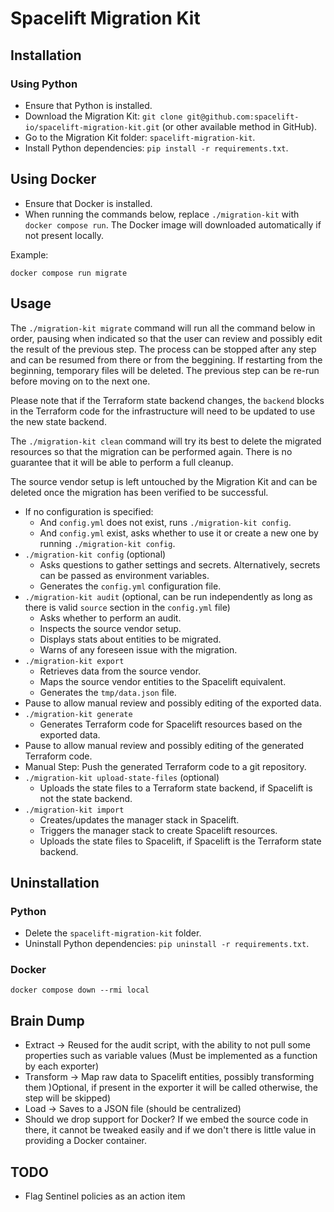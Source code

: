 # Spacelift Migration Kit


## Installation

### Using Python

- Ensure that Python is installed.
- Download the Migration Kit: `git clone git@github.com:spacelift-io/spacelift-migration-kit.git` (or other available method in GitHub).
- Go to the Migration Kit folder: `spacelift-migration-kit`.
- Install Python dependencies: `pip install -r requirements.txt`.

## Using Docker

- Ensure that Docker is installed.
- When running the commands below, replace `./migration-kit` with `docker compose run`. The Docker image will downloaded automatically if not present locally.

Example:
```shell
docker compose run migrate
```

## Usage

The `./migration-kit migrate` command will run all the command below in order, pausing when indicated so that the user can review and possibly edit the result of the previous step. The process can be stopped after any step and can be resumed from there or from the beggining. If restarting from the beginning, temporary files will be deleted. The previous step can be re-run before moving on to the next one.

Please note that if the Terraform state backend changes, the `backend` blocks in the Terraform code for the infrastructure will need to be updated to use the new state backend.

The `./migration-kit clean` command will try its best to delete the migrated resources so that the migration can be performed again. There is no guarantee that it will be able to perform a full cleanup.

The source vendor setup is left untouched by the Migration Kit and can be deleted once the migration has been verified to be successful.

- If no configuration is specified:
  - And `config.yml` does not exist, runs `./migration-kit config`.
  - And `config.yml` exist, asks whether to use it or create a new one by running `./migration-kit config`.
- `./migration-kit config` (optional)
  - Asks questions to gather settings and secrets. Alternatively, secrets can be passed as environment variables.
  - Generates the `config.yml` configuration file.
- `./migration-kit audit` (optional, can be run independently as long as there is valid `source` section in the `config.yml` file)
  - Asks whether to perform an audit.
  - Inspects the source vendor setup.
  - Displays stats about entities to be migrated.
  - Warns of any foreseen issue with the migration.
- `./migration-kit export`
  - Retrieves data from the source vendor.
  - Maps the source vendor entities to the Spacelift equivalent.
  - Generates the `tmp/data.json` file.
- Pause to allow manual review and possibly editing of the exported data.
- `./migration-kit generate`
  - Generates Terraform code for Spacelift resources based on the exported data.
- Pause to allow manual review and possibly editing of the generated Terraform code.
- Manual Step: Push the generated Terraform code to a git repository.
- `./migration-kit upload-state-files` (optional)
  - Uploads the state files to a Terraform state backend, if Spacelift is not the state backend.
- `./migration-kit import`
  - Creates/updates the manager stack in Spacelift.
  - Triggers the manager stack to create Spacelift resources.
  - Uploads the state files to Spacelift, if Spacelift is the Terraform state backend.

## Uninstallation

### Python

- Delete the `spacelift-migration-kit` folder.
- Uninstall Python dependencies: `pip uninstall -r requirements.txt`.

### Docker

```shell
docker compose down --rmi local
```

## Brain Dump

- Extract -> Reused for the audit script, with the ability to not pull some properties such as variable values (Must be implemented as a function by each exporter)
- Transform -> Map raw data to Spacelift entities, possibly transforming them )Optional, if present in the exporter it will be called otherwise, the step will be skipped)
- Load -> Saves to a JSON file (should be centralized)
- Should we drop support for Docker? If we embed the source code in there, it cannot be tweaked easily and if we don't there is little value in providing a Docker container.

## TODO

- Flag Sentinel policies as an action item
